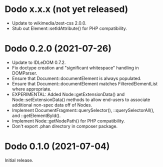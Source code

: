 # Dodo x.x.x (not yet released)
* Update to wikimedia/zest-css 2.0.0.
* Stub out Element::setIdAttribute() for PHP compatibility.

# Dodo 0.2.0 (2021-07-26)
* Update to IDLeDOM 0.7.2.
* Fix doctype creation and "significant whitespace" handling in DOMParser.
* Ensure that Document::documentElement is always populated.
* Ensure that Document::documentElement matches FilteredElementList where
  appropriate.
* EXPERIMENTAL: Added Node::getExtensionData() and Node::setExtensionData()
  methods to allow end-users to associate additional non-spec data off of
  Nodes.
* Implement DocumentFragment::querySelector(), ::querySelectorAll(), and
  ::getElementById().
* Implement Node::getNodePath() for PHP compatibility.
* Don't export .phan directory in composer package.

# Dodo 0.1.0 (2021-07-04)
Initial release.
